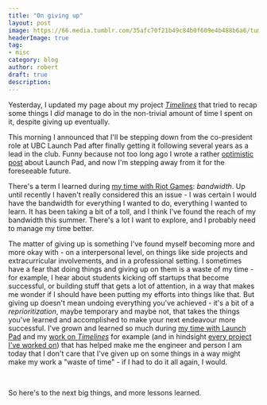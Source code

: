 ```yaml
---
title: "On giving up"
layout: post
image: https://66.media.tumblr.com/35afc70f21b49c84b0f609e4b488b6a6/tumblr_pjjcopIuTf1rg86u5o1_1280.gifv
headerImage: true
tag:
- misc
category: blog
author: robert
draft: true
description: 
---
```


Yesterday, I updated my page about my project [*Timelines*](https://bobheadxi.dev/timelines-recap/)
that tried to recap some things I *did* manage to do in the non-trivial amount
of time I spent on it, despite giving up eventually.

This morning I announced that I'll be stepping down from the co-president role
at UBC Launch Pad after finally getting it following several years as a lead in
the club. Funny because not too long ago I wrote a rather [optimistic post](https://bobheadxi.dev/launch-pad-2018-2019/)
about Launch Pad, and now I'm stepping away from it for the foreseeable future.

There's a term I learned during [my time with Riot Games](https://bobheadxi.dev/riot-games/):
*bandwidth*. Up until recently I haven't really considered this an issue - I was
certain I would have the bandwidth for everything I wanted to do, everything I
wanted to learn. It has been taking a bit of a toll, and I think I've found the
reach of my bandwidth this summer. There's a lot I want to explore, and I probably
need to manage my time better.

The matter of giving up is something I've found myself becoming more and
more okay with - on a interpersonal level, on things like side projects
and extracurricular involvements, and in a professional setting. I sometimes
have a fear that doing things and giving up on them is a waste of my time - for
example, I hear about students kicking off startups that become successful, or
building stuff that gets a lot of attention, in a way that makes me wonder if
I should have been putting my efforts into things like that. But giving up
doesn't mean undoing everything you've achieved - it's a bit of a *reprioritization*,
maybe temporary and maybe not, that takes the things you've learned and
accomplished to make your next endeavour more successful. I've grown and learned
so much during [my time with Launch Pad](https://bobheadxi.dev/tags/#launch-pad)
and my [work on *Timelines*](https://bobheadxi.dev/timelines-recap/) for example
(and in hindsight [every project I've worked on](https://bobheadxi.dev/open-source/))
that has helped make me the engineer and person I am today that I don't care
that I've given up on some things in a way might make my work a "waste of time" -
if I had to do it all again, I would.

<br />

So here's to the next big things, and more lessons learned.
